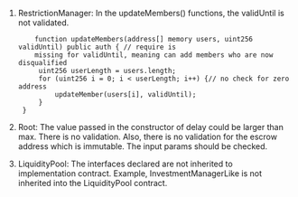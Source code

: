 1) RestrictionManager:
   In the updateMembers() functions, the validUntil is not validated.
   
   ```
       function updateMembers(address[] memory users, uint256 validUntil) public auth { // require is 
       missing for validUntil, meaning can add members who are now disqualified
        uint256 userLength = users.length;
        for (uint256 i = 0; i < userLength; i++) {// no check for zero address
            updateMember(users[i], validUntil);
        }
    }
   ```


2) Root:
   The value passed in the constructor of delay could be larger than max. There is no validation.
   Also, there is no validation for the escrow address which is immutable. The input params should be checked.


3) LiquidityPool:
   The interfaces declared are not inherited to implementation contract. Example, InvestmentManagerLike is not inherited into the LiquidityPool contract.